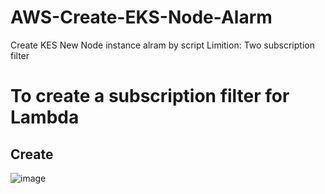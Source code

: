 # AWS-Create-EKS-Node-Alarm
Create KES New Node instance alram by script
Limition:
Two subscription filter

# To create a subscription filter for Lambda
## Create 
![image](https://github.com/user-attachments/assets/b4a28cb1-f47e-48dd-b555-5b5fe1e23206)

